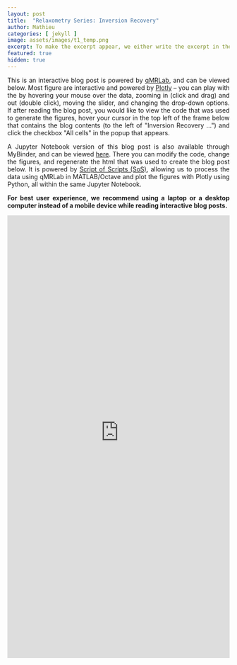 ```yaml
---
layout: post
title:  "Relaxometry Series: Inversion Recovery"
author: Mathieu
categories: [ jekyll ]
image: assets/images/t1_temp.png
excerpt: To make the excerpt appear, we either write the excerpt in the post properties (excerpt property) or it will take the first 25 words from the post.
featured: true
hidden: true
---
```


<div style="text-align: justify"> 
<p>

This is an interactive blog post is powered by <a href="https://github.com/neuropoly/qMRLab" target="_blank">qMRLab</a>, and can be viewed below. Most figure are interactive and powered by <a href="https://plot.ly/python/" target="_blank">Plotly</a> – you can play with the by hovering your mouse over the data, zooming in (click and drag) and out (double click), moving the slider, and changing the drop-down options. If after reading the blog post, you would like to view the code that was used to generate the figures, hover your cursor in the top left of the frame below  that contains the blog contents (to the left of "Inversion Recovery ...") and click the checkbox "All cells" in the popup that appears.

</p>

<p>

A Jupyter Notebook version of this blog post is also available through MyBinder, and can be viewed <a href="https://mybinder.org/v2/gh/qMRLab/t1_notebooks/irblog?filepath=ir_blog%2FInversionRecovery.ipynb" target="_blank">here</a>. There you can modify the code, change the figures, and regenerate the html that was used to create the blog post below. It is powered by <a href="https://vatlab.github.io/sos-docs/" target="_blank">Script of Scripts (SoS)</a>, allowing us to process the data using qMRLab in MATLAB/Octave and plot the figures with Plotly using Python, all within the same Jupyter Notebook.

</p>

<p>

<b> For best user experience, we recommend using a laptop or a desktop computer instead of a mobile device while reading interactive blog posts.</b>

</p>


</div> 

<iframe src="https://s3.ca-central-1.amazonaws.com/qmrlab-blogs/InversionRecovery_hyperlinks_cropped.html" width="100%" height="1000px" style="border:none;"></iframe>
